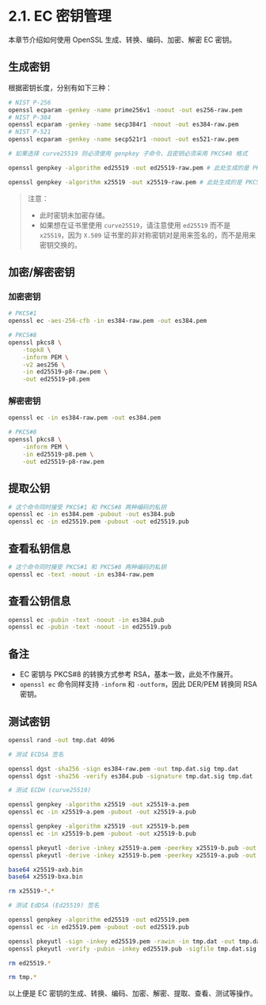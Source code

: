 # 2.1. EC 密钥管理

本章节介绍如何使用 OpenSSL 生成、转换、编码、加密、解密 EC 密钥。

## 生成密钥

根据密钥长度，分别有如下三种：

```sh
# NIST P-256
openssl ecparam -genkey -name prime256v1 -noout -out es256-raw.pem
# NIST P-384
openssl ecparam -genkey -name secp384r1 -noout -out es384-raw.pem
# NIST P-521
openssl ecparam -genkey -name secp521r1 -noout -out es521-raw.pem

# 如果选择 curve25519 则必须使用 genpkey 子命令，且密钥必须采用 PKCS#8 格式

openssl genpkey -algorithm ed25519 -out ed25519-raw.pem # 此处生成的是 PKCS#8 编码的密钥文件

openssl genpkey -algorithm x25519 -out x25519-raw.pem # 此处生成的是 PKCS#8 编码的密钥文件
```

> 注意：
>
> - 此时密钥未加密存储。
> - 如果想在证书里使用 `curve25519`，请注意使用 `ed25519` 而不是 `x25519`，因为 `X.509` 证书里的非对称密钥对是用来签名的，而不是用来密钥交换的。

## 加密/解密密钥

### 加密密钥

```sh
# PKCS#1
openssl ec -aes-256-cfb -in es384-raw.pem -out es384.pem

# PKCS#8
openssl pkcs8 \
    -topk8 \
    -inform PEM \
    -v2 aes256 \
    -in ed25519-p8-raw.pem \
    -out ed25519-p8.pem
```

### 解密密钥

```sh
openssl ec -in es384-raw.pem -out es384.pem

# PKCS#8
openssl pkcs8 \
    -inform PEM \
    -in ed25519-p8.pem \
    -out ed25519-p8-raw.pem
```

## 提取公钥

```sh
# 这个命令同时接受 PKCS#1 和 PKCS#8 两种编码的私钥
openssl ec -in es384.pem -pubout -out es384.pub
openssl ec -in ed25519.pem -pubout -out ed25519.pub
```

## 查看私钥信息

```sh
# 这个命令同时接受 PKCS#1 和 PKCS#8 两种编码的私钥
openssl ec -text -noout -in es384-raw.pem
```

## 查看公钥信息

```sh
openssl ec -pubin -text -noout -in es384.pub
openssl ec -pubin -text -noout -in ed25519.pub
```

## 备注

- EC 密钥与 PKCS#8 的转换方式参考 RSA，基本一致，此处不作展开。
- `openssl ec` 命令同样支持 `-inform` 和 `-outform`，因此 DER/PEM 转换同 RSA 密钥。

## 测试密钥

```sh
openssl rand -out tmp.dat 4096

# 测试 ECDSA 签名

openssl dgst -sha256 -sign es384-raw.pem -out tmp.dat.sig tmp.dat
openssl dgst -sha256 -verify es384.pub -signature tmp.dat.sig tmp.dat

# 测试 ECDH (curve25519)

openssl genpkey -algorithm x25519 -out x25519-a.pem
openssl ec -in x25519-a.pem -pubout -out x25519-a.pub

openssl genpkey -algorithm x25519 -out x25519-b.pem
openssl ec -in x25519-b.pem -pubout -out x25519-b.pub

openssl pkeyutl -derive -inkey x25519-a.pem -peerkey x25519-b.pub -out x25519-axb.bin
openssl pkeyutl -derive -inkey x25519-b.pem -peerkey x25519-a.pub -out x25519-bxa.bin

base64 x25519-axb.bin
base64 x25519-bxa.bin

rm x25519-*.*

# 测试 EdDSA (Ed25519) 签名

openssl genpkey -algorithm ed25519 -out ed25519.pem
openssl ec -in ed25519.pem -pubout -out ed25519.pub

openssl pkeyutl -sign -inkey ed25519.pem -rawin -in tmp.dat -out tmp.dat.sig
openssl pkeyutl -verify -pubin -inkey ed25519.pub -sigfile tmp.dat.sig -rawin -in tmp.dat

rm ed25519.*

rm tmp.*
```

以上便是 EC 密钥的生成、转换、编码、加密、解密、提取、查看、测试等操作。
